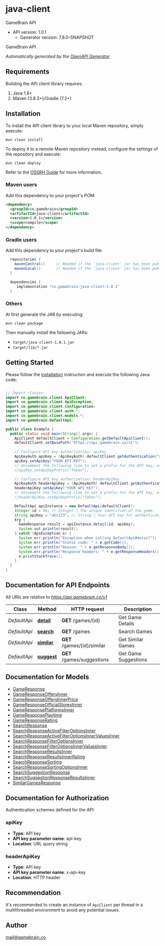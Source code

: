 # java-client

GameBrain API
- API version: 1.0.1
  - Generator version: 7.8.0-SNAPSHOT

GameBrain API


*Automatically generated by the [OpenAPI Generator](https://openapi-generator.tech)*


## Requirements

Building the API client library requires:
1. Java 1.8+
2. Maven (3.8.3+)/Gradle (7.2+)

## Installation

To install the API client library to your local Maven repository, simply execute:

```shell
mvn clean install
```

To deploy it to a remote Maven repository instead, configure the settings of the repository and execute:

```shell
mvn clean deploy
```

Refer to the [OSSRH Guide](http://central.sonatype.org/pages/ossrh-guide.html) for more information.

### Maven users

Add this dependency to your project's POM:

```xml
<dependency>
  <groupId>co.gamebrain</groupId>
  <artifactId>java-client</artifactId>
  <version>1.0.1</version>
  <scope>compile</scope>
</dependency>
```

### Gradle users

Add this dependency to your project's build file:

```groovy
  repositories {
    mavenCentral()     // Needed if the 'java-client' jar has been published to maven central.
    mavenLocal()       // Needed if the 'java-client' jar has been published to the local maven repo.
  }

  dependencies {
     implementation "co.gamebrain:java-client:1.0.1"
  }
```

### Others

At first generate the JAR by executing:

```shell
mvn clean package
```

Then manually install the following JARs:

* `target/java-client-1.0.1.jar`
* `target/lib/*.jar`

## Getting Started

Please follow the [installation](#installation) instruction and execute the following Java code:

```java

// Import classes:
import co.gamebrain.client.ApiClient;
import co.gamebrain.client.ApiException;
import co.gamebrain.client.Configuration;
import co.gamebrain.client.auth.*;
import co.gamebrain.client.models.*;
import co.gamebrain.DefaultApi;

public class Example {
  public static void main(String[] args) {
    ApiClient defaultClient = Configuration.getDefaultApiClient();
    defaultClient.setBasePath("https://api.gamebrain.co/v1");
    
    // Configure API key authorization: apiKey
    ApiKeyAuth apiKey = (ApiKeyAuth) defaultClient.getAuthentication("apiKey");
    apiKey.setApiKey("YOUR API KEY");
    // Uncomment the following line to set a prefix for the API key, e.g. "Token" (defaults to null)
    //apiKey.setApiKeyPrefix("Token");

    // Configure API key authorization: headerApiKey
    ApiKeyAuth headerApiKey = (ApiKeyAuth) defaultClient.getAuthentication("headerApiKey");
    headerApiKey.setApiKey("YOUR API KEY");
    // Uncomment the following line to set a prefix for the API key, e.g. "Token" (defaults to null)
    //headerApiKey.setApiKeyPrefix("Token");

    DefaultApi apiInstance = new DefaultApi(defaultClient);
    Integer id = 56; // Integer | The unique identifier of the game.
    String apiKey = "abc123"; // String | Your API key for authentication.
    try {
      GameResponse result = apiInstance.detail(id, apiKey);
      System.out.println(result);
    } catch (ApiException e) {
      System.err.println("Exception when calling DefaultApi#detail");
      System.err.println("Status code: " + e.getCode());
      System.err.println("Reason: " + e.getResponseBody());
      System.err.println("Response headers: " + e.getResponseHeaders());
      e.printStackTrace();
    }
  }
}

```

## Documentation for API Endpoints

All URIs are relative to *https://api.gamebrain.co/v1*

Class | Method | HTTP request | Description
------------ | ------------- | ------------- | -------------
*DefaultApi* | [**detail**](docs/DefaultApi.md#detail) | **GET** /games/{id} | Get Game Details
*DefaultApi* | [**search**](docs/DefaultApi.md#search) | **GET** /games | Search Games
*DefaultApi* | [**similar**](docs/DefaultApi.md#similar) | **GET** /games/{id}/similar | Get Similar Games
*DefaultApi* | [**suggest**](docs/DefaultApi.md#suggest) | **GET** /games/suggestions | Get Game Suggestions


## Documentation for Models

 - [GameResponse](docs/GameResponse.md)
 - [GameResponseOffersInner](docs/GameResponseOffersInner.md)
 - [GameResponseOffersInnerPrice](docs/GameResponseOffersInnerPrice.md)
 - [GameResponseOfficialStoresInner](docs/GameResponseOfficialStoresInner.md)
 - [GameResponsePlatformsInner](docs/GameResponsePlatformsInner.md)
 - [GameResponsePlaytime](docs/GameResponsePlaytime.md)
 - [GameResponseRating](docs/GameResponseRating.md)
 - [SearchResponse](docs/SearchResponse.md)
 - [SearchResponseActiveFilterOptionsInner](docs/SearchResponseActiveFilterOptionsInner.md)
 - [SearchResponseActiveFilterOptionsInnerValuesInner](docs/SearchResponseActiveFilterOptionsInnerValuesInner.md)
 - [SearchResponseFilterOptionsInner](docs/SearchResponseFilterOptionsInner.md)
 - [SearchResponseFilterOptionsInnerValuesInner](docs/SearchResponseFilterOptionsInnerValuesInner.md)
 - [SearchResponseResultsInner](docs/SearchResponseResultsInner.md)
 - [SearchResponseResultsInnerRating](docs/SearchResponseResultsInnerRating.md)
 - [SearchResponseSorting](docs/SearchResponseSorting.md)
 - [SearchResponseSortingOptionsInner](docs/SearchResponseSortingOptionsInner.md)
 - [SearchSuggestionResponse](docs/SearchSuggestionResponse.md)
 - [SearchSuggestionResponseResultsInner](docs/SearchSuggestionResponseResultsInner.md)
 - [SimilarGamesResponse](docs/SimilarGamesResponse.md)


<a id="documentation-for-authorization"></a>
## Documentation for Authorization


Authentication schemes defined for the API:
<a id="apiKey"></a>
### apiKey

- **Type**: API key
- **API key parameter name**: api-key
- **Location**: URL query string

<a id="headerApiKey"></a>
### headerApiKey

- **Type**: API key
- **API key parameter name**: x-api-key
- **Location**: HTTP header


## Recommendation

It's recommended to create an instance of `ApiClient` per thread in a multithreaded environment to avoid any potential issues.

## Author

mail@gamebrain.co


